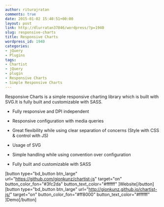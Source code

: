```yaml
---
author: riturajratan
comments: true
date: 2015-01-02 15:40:51+00:00
layout: post
link: http://dlurratan37846/wordpress/?p=1940
slug: responsive-charts
title: Responsive Charts
wordpress_id: 1940
categories:
- jQuery
- Plugins
tags:
- Chartist
- jQuery
- plugin
- Responsive Charts
- Simple Responsive Charts
---
```


Responsive Charts is a simple responsive charting library which is built with SVG.It is fully built and customizable with SASS.



	
  * Fully responsive and DPI independent

	
  * Responsive configuration with media queries

	
  * Great flexibility while using clear separation of concerns (Style with CSS & control with JS)

	
  * Usage of SVG

	
  * Simple handling while using convention over configuration

	
  * Fully built and customizable with SASS


[button type="bd_button btn_large" url="https://github.com/gionkunz/chartist-js" target="on" button_color_fon="#3fc2da" button_text_color="#ffffff" ]Website[/button] [button type="bd_button btn_large" url="http://gionkunz.github.io/chartist-js/" target="on" button_color_fon="#ff8000" button_text_color="#ffffff" ]Demo[/button]
